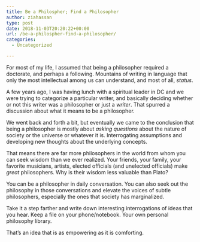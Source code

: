 ```yaml
---
title: Be a Philospher; Find a Philosopher
author: ziahassan
type: post
date: 2018-11-03T20:20:22+00:00
url: /be-a-philospher-find-a-philosopher/
categories:
  - Uncategorized

---
```

For most of my life, I assumed that being a philosopher required a doctorate, and perhaps a following. Mountains of writing in language that only the most intellectual among us can understand, and most of all, _status_.

A few years ago, I was having lunch with a spiritual leader in DC and we were trying to categorize a particular writer, and basically deciding whether or not this writer was a philosopher or just a _writer_. That spurred a discussion about what it means to be a philosopher.

We went back and forth a bit, but eventually we came to the conclusion that being a philosopher is mostly about _asking questions_ about the nature of society or the universe or whatever it is. Interrogating assumptions and developing new thoughts about the underlying concepts.

That means there are far more philosophers in the world from whom you can seek wisdom than we ever realized. Your friends, your family, your favorite musicians, artists, elected officials (and unelected officials) make _great_ philosophers. Why is their wisdom less valuable than Plato?

You can be a philosopher in daily conversation. You can also seek out the philosophy in those conversations and elevate the voices of subtle philosophers, especially the ones that society has marginalized.

Take it a step farther and write down interesting interrogations of ideas that you hear. Keep a file on your phone/notebook. Your own personal philosophy library.

That’s an idea that is as empowering as it is comforting.